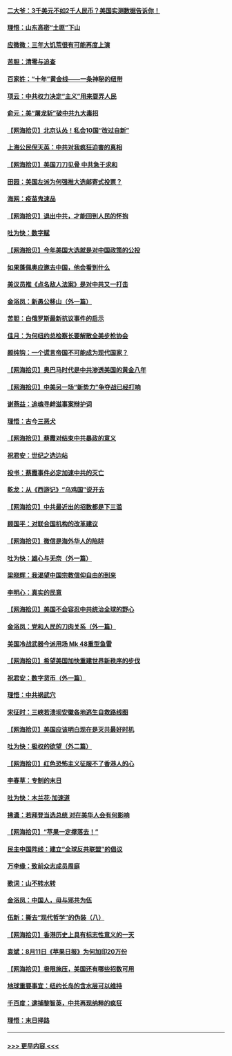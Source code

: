 #### [二大爷：3千美元不如2千人民币？美国实测数据告诉你！](../pages/nsc993/n12358563.md?t=08262002) 
#### [理悟：山东高密“土匪”下山](../pages/nsc993/n12358535.md?t=08262002) 
#### [应微微：三年大饥荒很有可能再度上演](../pages/nsc993/n12358523.md?t=08262002) 
#### [苦胆：清零与追查](../pages/nsc993/n12358501.md?t=08262002) 
#### [百家姓：“十年”黄金线——一条神秘的纽带](../pages/nsc993/n12358319.md?t=08262002) 
#### [项云：中共权力决定“主义”用来耍弄人民](../pages/nsc993/n12358172.md?t=08262002) 
#### [俞元：美“屠龙斩”破中共九大毒招](../pages/nsc993/n12357822.md?t=08262002) 
#### [【网海拾贝】北京认怂！私会10国“改过自新”](../pages/nsc993/n12357784.md?t=08262002) 
#### [上海公民倪天英：中共对我疯狂迫害的真相](../pages/nsc993/n12356341.md?t=08262002) 
#### [【网海拾贝】美国刀刀见骨 中共急于求和](../pages/nsc993/n12355511.md?t=08262002) 
#### [田园：美国左派为何强推大选邮寄式投票？](../pages/nsc993/n12352963.md?t=08262002) 
#### [海网：疫苗鬼速品](../pages/nsc993/n12354438.md?t=08262002) 
#### [【网海拾贝】退出中共，才能回到人民的怀抱](../pages/nsc993/n12352634.md?t=08262002) 
#### [吐为快：数字赋](../pages/nsc993/n12352317.md?t=08262002) 
#### [【网海拾贝】今年美国大选就是对中国政策的公投](../pages/nsc993/n12350973.md?t=08262002) 
#### [如果蓬佩奥应邀去中国，他会看到什么](../pages/nsc993/n12350945.md?t=08262002) 
#### [美议员推《点名敌人法案》是对中共又一打击](../pages/nsc993/n12350765.md?t=08262002) 
#### [金浴凤：新愚公移山（外一篇）](../pages/nsc993/n12350253.md?t=08262002) 
#### [苦胆：白俄罗斯最新抗议事件的启示](../pages/nsc993/n12349989.md?t=08262002) 
#### [佳月：为何纽约总检察长要解散全美步枪协会](../pages/nsc993/n12349939.md?t=08262002) 
#### [颜纯钩：一个谎言帝国不可能成为现代国家？](../pages/nsc993/n12349898.md?t=08262002) 
#### [【网海拾贝】奥巴马时代是中共渗透美国的黄金八年](../pages/nsc993/n12349284.md?t=08262002) 
#### [【网海拾贝】中美另一场“新势力”争夺战已经打响](../pages/nsc993/n12346998.md?t=08262002) 
#### [谢燕益：追魂寻衅滋事案辩护词](../pages/nsc993/n12346892.md?t=08262002) 
#### [理悟：古今三恶犬](../pages/nsc993/n12345190.md?t=08262002) 
#### [【网海拾贝】蔡霞对结束中共暴政的意义](../pages/nsc993/n12344263.md?t=08262002) 
#### [祝君安：世纪之选边站](../pages/nsc993/n12342382.md?t=08262002) 
#### [投书：蔡霞事件必定加速中共的灭亡](../pages/nsc993/n12341881.md?t=08262002) 
#### [乾龙：从《西游记》“乌鸡国”说开去](../pages/nsc993/n12341690.md?t=08262002) 
#### [【网海拾贝】中共最近出的招数都是下三滥](../pages/nsc993/n12341593.md?t=08262002) 
#### [顾国平：对联合国机构的改革建议](../pages/nsc993/n12339928.md?t=08262002) 
#### [【网海拾贝】微信是海外华人的陷阱](../pages/nsc993/n12338868.md?t=08262002) 
#### [吐为快：雄心与无奈（外一篇）](../pages/nsc993/n12338132.md?t=08262002) 
#### [梁晓辉：我渴望中国宗教信仰自由的到来](../pages/nsc993/n12336657.md?t=08262002) 
#### [李明心：真实的民意](../pages/nsc993/n12336089.md?t=08262002) 
#### [【网海拾贝】美国不会容忍中共统治全球的野心](../pages/nsc993/n12336063.md?t=08262002) 
#### [金浴凤：党和人民的刀肉关系（外一篇）](../pages/nsc993/n12335834.md?t=08262002) 
#### [美国冷战武器今派用场 Mk 48重型鱼雷](../pages/nsc993/n12335354.md?t=08262002) 
#### [【网海拾贝】希望美国加快重建世界新秩序的步伐](../pages/nsc993/n12334224.md?t=08262002) 
#### [祝君安：数字货币（外一篇）](../pages/nsc993/n12334186.md?t=08262002) 
#### [理悟：中共祸武穴](../pages/nsc993/n12333962.md?t=08262002) 
#### [宋征时：三峡若溃坝安徽各地逃生自救路线图](../pages/nsc993/n12332450.md?t=08262002) 
#### [【网海拾贝】美国应该明白现在是灭共最好时机](../pages/nsc993/n12332313.md?t=08262002) 
#### [吐为快：极权的欲望（外二篇）](../pages/nsc993/n12332089.md?t=08262002) 
#### [【网海拾贝】红色恐怖主义征服不了香港人的心](../pages/nsc993/n12329296.md?t=08262002) 
#### [李春草：专制的末日](../pages/nsc993/n12329079.md?t=08262002) 
#### [吐为快：木兰花‧加速道](../pages/nsc993/n12327366.md?t=08262002) 
#### [拂潇：若拜登当选总统 对在美华人会有何影响](../pages/nsc993/n12295996.md?t=08262002) 
#### [【网海拾贝】“苹果一定撑落去！”](../pages/nsc993/n12326784.md?t=08262002) 
#### [民主中国阵线：建立“全球反共联盟”的倡议](../pages/nsc993/n12324177.md?t=08262002) 
#### [万李缘：致前众志成员周庭](../pages/nsc993/n12324635.md?t=08262002) 
#### [歌词：山不转水转](../pages/nsc993/n12324599.md?t=08262002) 
#### [金浴凤：中国人，毋与邪共为伍](../pages/nsc993/n12324257.md?t=08262002) 
#### [伍新：撕去“现代哲学”的伪装（八）](../pages/nsc993/n12324188.md?t=08262002) 
#### [【网海拾贝】香港历史上具有标志性意义的一天](../pages/nsc993/n12324021.md?t=08262002) 
#### [袁斌：8月11日《苹果日报》为何加印20万份](../pages/nsc993/n12323955.md?t=08262002) 
#### [【网海拾贝】极限施压，美国还有哪些招数可用](../pages/nsc993/n12322512.md?t=08262002) 
#### [地球重要事宜：纽约长岛的含水层可以维持](../pages/nsc993/n12321844.md?t=08262002) 
#### [千百度：逮捕黎智英，中共再现纳粹的疯狂](../pages/nsc993/n12321777.md?t=08262002) 
#### [理悟：末日择路](../pages/nsc993/n12320812.md?t=08262002) 

----
#### [ >>> 更早内容 <<< ](../indexes/nsc993-earlier.md)
